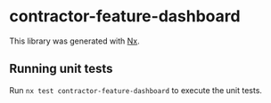 # contractor-feature-dashboard

This library was generated with [Nx](https://nx.dev).

## Running unit tests

Run `nx test contractor-feature-dashboard` to execute the unit tests.
